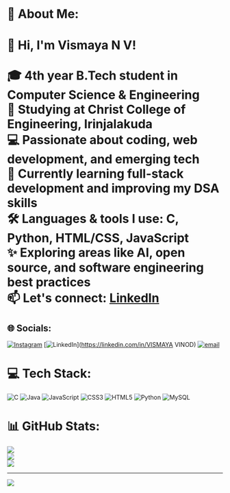 # 💫 About Me:
# 👋 Hi, I'm Vismaya N V!<br><br>🎓 4th year B.Tech student in Computer Science & Engineering  <br>🏫 Studying at Christ College of Engineering, Irinjalakuda  <br>💻 Passionate about coding, web development, and emerging tech  <br>🌱 Currently learning full-stack development and improving my DSA skills  <br>🛠️ Languages & tools I use: C, Python, HTML/CSS, JavaScript  <br>✨ Exploring areas like AI, open source, and software engineering best practices  <br>📫 Let's connect: [LinkedIn](https://www.linkedin.com/in/https://github.com/VismayaVinod47)


## 🌐 Socials:
[![Instagram](https://img.shields.io/badge/Instagram-%23E4405F.svg?logo=Instagram&logoColor=white)](https://instagram.com/i_Vismaya_Vinod) [![LinkedIn](https://img.shields.io/badge/LinkedIn-%230077B5.svg?logo=linkedin&logoColor=white)](https://linkedin.com/in/VISMAYA VINOD) [![email](https://img.shields.io/badge/Email-D14836?logo=gmail&logoColor=white)](mailto:vismayanv2004@gmail.com) 

# 💻 Tech Stack:
![C](https://img.shields.io/badge/c-%2300599C.svg?style=for-the-badge&logo=c&logoColor=white) ![Java](https://img.shields.io/badge/java-%23ED8B00.svg?style=for-the-badge&logo=openjdk&logoColor=white) ![JavaScript](https://img.shields.io/badge/javascript-%23323330.svg?style=for-the-badge&logo=javascript&logoColor=%23F7DF1E) ![CSS3](https://img.shields.io/badge/css3-%231572B6.svg?style=for-the-badge&logo=css3&logoColor=white) ![HTML5](https://img.shields.io/badge/html5-%23E34F26.svg?style=for-the-badge&logo=html5&logoColor=white) ![Python](https://img.shields.io/badge/python-3670A0?style=for-the-badge&logo=python&logoColor=ffdd54) ![MySQL](https://img.shields.io/badge/mysql-4479A1.svg?style=for-the-badge&logo=mysql&logoColor=white)
# 📊 GitHub Stats:
![](https://github-readme-stats.vercel.app/api?username=VismayaVinod47&theme=dark&hide_border=false&include_all_commits=false&count_private=false)<br/>
![](https://nirzak-streak-stats.vercel.app/?user=VismayaVinod47&theme=dark&hide_border=false)<br/>
![](https://github-readme-stats.vercel.app/api/top-langs/?username=VismayaVinod47&theme=dark&hide_border=false&include_all_commits=false&count_private=false&layout=compact)

---
[![](https://visitcount.itsvg.in/api?id=VismayaVinod47&icon=0&color=0)](https://visitcount.itsvg.in)

<!-- Proudly created with GPRM ( https://gprm.itsvg.in ) -->
